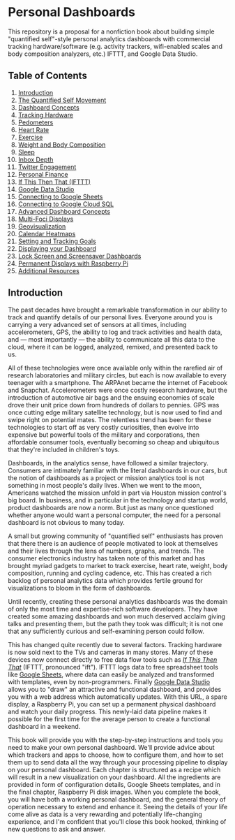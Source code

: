 # Personal Dashboards

This repository is a proposal for a nonfiction book about building simple "quantified self"-style personal analytics dashboards with commercial tracking hardware/software (e.g. activity trackers, wifi-enabled scales and body composition analyzers, etc.) IFTTT, and Google Data Studio.

## Table of Contents
1. [Introduction](#introduction)
2. [The Quantified Self Movement]( )
3. [Dashboard Concepts]( )
4. [Tracking Hardware]( )
  1. [Pedometers]( )
  2. [Heart Rate]( )
  5. [Exercise]( )
  3. [Weight and Body Composition]( )
  4. [Sleep]( )
  5. [Inbox Depth]( )
  6. [Twitter Engagement]( )
  7. [Personal Finance]( )
5. [If This Then That (IFTTT)]( )
6. [Google Data Studio]( )
  1. [Connecting to Google Sheets]( )
  2. [Connecting to Google Cloud SQL]( )
7. [Advanced Dashboard Concepts]( )
  1. [Multi-Foci Displays]( )
  2. [Geovisualization]( )
  3. [Calendar Heatmaps]( )
  3. [Setting and Tracking Goals]( )
8. [Displaying your Dashboard]( )
  1. [Lock Screen and Screensaver Dashboards]( )
  2. [Permanent Displays with Raspberry Pi]( )
9. [Additional Resources]( )

## Introduction

The past decades have brought a remarkable transformation in our ability to track and quantify details of our personal lives. Everyone around you is carrying a very advanced set of sensors at all times, including accelerometers, GPS, the ability to log and track activities and health data, and — most importantly — the ability to communicate all this data to the cloud, where it can be logged, analyzed, remixed, and presented back to us.

All of these technologies were once available only within the rarefied air of research laboratories and military circles, but each is now available to every teenager with a smartphone. The ARPAnet became the internet of Facebook and Snapchat. Accelerometers were once costly research hardware, but the introduction of automotive air bags and the ensuing economies of scale drove their unit price down from hundreds of dollars to pennies. GPS was once cutting edge military satellite technology, but is now used to find and swipe right on potential mates. The relentless trend has been for these technologies to start off as very costly curiosities, then evolve into expensive but powerful tools of the military and corporations, then affordable consumer tools, eventually becoming so cheap and ubiquitous that they're included in children's toys.

Dashboards, in the analytics sense, have followed a similar trajectory. Consumers are intimately familiar with the literal dashboards in our cars, but the notion of dashboards as a project or mission analytics tool is not something in most people's daily lives. When we went to the moon, Americans watched the mission unfold in part via Houston mission control's big board. In business, and in particular in the technology and startup world, product dashboards are now a norm. But just as many once questioned whether anyone would want a personal computer, the need for a personal dashboard is not obvious to many today.

A small but growing community of "quantified self" enthusiasts has proven that there there is an audience of people motivated to look at themselves and their lives through the lens of numbers, graphs, and trends. The consumer electronics industry has taken note of this market and has brought myriad gadgets to market to track exercise, heart rate, weight, body composition, running and cycling cadence, etc. This has created a rich backlog of personal analytics data which provides fertile ground for visualizations to bloom in the form of dashboards.

Until recently, creating these personal analytics dashboards was the domain of only the most time and expertise-rich software developers. They have created some amazing dashboards and won much deserved acclaim giving talks and presenting them, but the path they took was difficult; it is not one that any sufficiently curious and self-examining person could follow.

This has changed quite recently due to several factors. Tracking hardware is now sold next to the TVs and cameras in many stores. Many of these devices now connect directly to free data flow tools such as [_If This Then That_]() (IFTTT, pronounced "ift"). IFTTT logs data to free spreadsheet tools like [Google Sheets]( ), where data can easily be analyzed and transformed with templates, even by non-programmers. Finally [Google Data Studio]( ) allows you to "draw" an attractive and functional dashboard, and provides you with a web address which automatically updates. With this URL, a spare display, a Raspberry Pi, you can set up a permanent physical dashboard and watch your daily progress. This newly-laid data pipeline makes it possible for the first time for the average person to create a functional dashboard in a weekend.

This book will provide you with the step-by-step instructions and tools you need to make your own personal dashboard. We'll provide advice about which trackers and apps to choose, how to configure them, and how to set them up to send data all the way through your processing pipeline to display on your personal dashboard. Each chapter is structured as a recipe which will result in a new visualization on your dashboard. All the ingredients are provided in form of configuration details, Google Sheets templates, and in the final chapter, Raspberry Pi disk images. When you complete the book, you will have both a working personal dashboard, and the general theory of operation necessary to extend and enhance it. Seeing the details of your life come alive as data is a very rewarding and potentially life-changing experience, and I'm confident that you'll close this book hooked, thinking of new questions to ask and answer.
